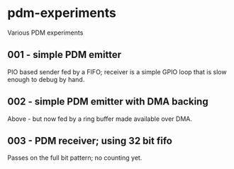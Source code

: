 # pdm-experiments
Various PDM experiments

## 001 - simple PDM emitter

PIO based sender fed by a FIFO; receiver is a simple GPIO loop that is 
slow enough to debug by hand.

## 002 - simple PDM emitter with DMA backing

Above - but now fed by a ring buffer made available over DMA.

## 003 - PDM receiver; using 32 bit fifo

Passes on the full bit pattern; no counting yet.

